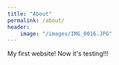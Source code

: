 ```yaml
---
title: "About"
permalink: /about/
header:
	image: "/images/IMG_0016.JPG"
---
```


My first website! Now it's testing!!!